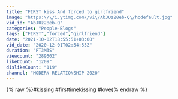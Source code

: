 ```yaml
---
title: "FIRST kiss And forced to girlfriend"
image: "https:\/\/i.ytimg.com\/vi\/AbJUz28eb-Q\/hqdefault.jpg"
vid_id: "AbJUz28eb-Q"
categories: "People-Blogs"
tags: ["FIRST","forced","girlfriend"]
date: "2021-10-02T18:55:51+03:00"
vid_date: "2020-12-01T02:54:55Z"
duration: "PT3M3S"
viewcount: "289502"
likeCount: "1209"
dislikeCount: "119"
channel: "MODERN RELATIONSHIP 2020"
---
```

{% raw %}#kissing #firsttimekissing #love{% endraw %}
